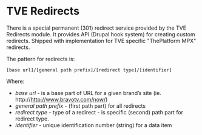 TVE Redirects
=============

There is a special permanent (301) redirect service provided by the TVE Redirects module.
It provides API (Drupal hook system) for creating custom redirects. Shipped with implementation for TVE specific "ThePlatform MPX" redirects.

The pattern for redirects is:

    [base url]/[general path prefix]/[redirect type]/[identifier]

Where:

* *base url* - is a base part of URL for a given brand’s site (ie. http://http://www.bravotv.com/now/)
* *general path prefix* - (first path part) for all redirects
* *redirect type* - type of a redirect - is specific (second) path part for redirect type.
* *identifier* - unique identification number (string) for a data item
